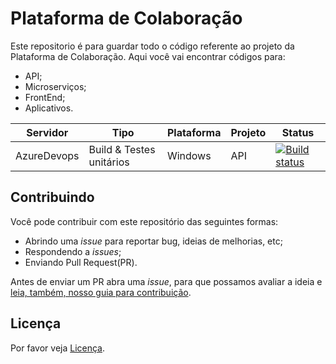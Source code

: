 # Plataforma de Colaboração

Este repositorio é para guardar todo o código referente ao projeto da Plataforma de Colaboração. Aqui você vai encontrar códigos para:

- API;
- Microserviços;
- FrontEnd;
- Aplicativos.

|Servidor  |Tipo  |Plataforma  |Projeto   | Status |
|---------|---------|---------|---------|---------|
|AzureDevops     | Build & Testes unitários        |Windows      | API         |[![Build status](https://dev.azure.com/nrlcontrole/Collaboration_Platform/_apis/build/status/teste-CI)](https://dev.azure.com/nrlcontrole/Collaboration_Platform/_build/latest?definitionId=1) |

## Contribuindo

Você pode contribuir com este repositório das seguintes formas:

- Abrindo uma *issue* para reportar bug, ideias de melhorias, etc;
- Respondendo a *issues*;
- Enviando Pull Request(PR).

Antes de enviar um PR abra uma *issue*, para que possamos avaliar a ideia e [leia, também, nosso guia para contribuição](CONTRIBUICAO.md).

## Licença 
Por favor veja [Licença](https://github.com/sosbrumadinho/Collaboration_Platform/blob/master/LICENSE).